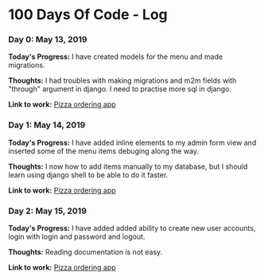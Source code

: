 # 100 Days Of Code - Log

### Day 0: May 13, 2019

**Today's Progress:** I have created models for the menu and made migrations.

**Thoughts:** I had troubles with making migrations and m2m fields with "through" argument in django. I need to practise more sql in django.

**Link to work:** [Pizza ordering app](https://github.com/grain111/Learn_CS/tree/project3/Web%20Development/project3)


### Day 1: May 14, 2019

**Today's Progress:** I have added inline elements to my admin form view and inserted some of the menu items debuging along the way.

**Thoughts:** I now how to add items manually to my database, but I should learn using django shell to be able to do it faster.

**Link to work:** [Pizza ordering app](https://github.com/grain111/Learn_CS/tree/project3/Web%20Development/project3)


### Day 2: May 15, 2019

**Today's Progress:** I have added added ability to create new user accounts, login with login and password and logout.

**Thoughts:** Reading documentation is not easy.

**Link to work:** [Pizza ordering app](https://github.com/grain111/Learn_CS/tree/project3/Web%20Development/project3)
